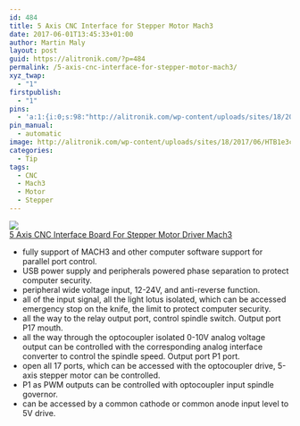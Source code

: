 ```yaml
---
id: 484
title: 5 Axis CNC Interface for Stepper Motor Mach3
date: 2017-06-01T13:45:33+01:00
author: Martin Maly
layout: post
guid: https://alitronik.com/?p=484
permalink: /5-axis-cnc-interface-for-stepper-motor-mach3/
xyz_twap:
  - "1"
firstpublish:
  - "1"
pins:
  - 'a:1:{i:0;s:98:"http://alitronik.com/wp-content/uploads/sites/18/2017/06/HTB1e3c9JFXXXXXDXFXXq6xXFXXXm-300x300.jpg";}'
pin_manual:
  - automatic
image: http://alitronik.com/wp-content/uploads/sites/18/2017/06/HTB1e3c9JFXXXXXDXFXXq6xXFXXXm.jpg
categories:
  - Tip
tags:
  - CNC
  - Mach3
  - Motor
  - Stepper
---
```

<a href="http://s.click.aliexpress.com/e/RRZRRZ7" target="_parent"><img src="//ae01.alicdn.com/kf/HTB1QOpUQFXXXXb.XpXXq6xXFXXXP/5-Axis-CNC-Interface-Adapter-font-b-Breakout-b-font-Board-For-Stepper-Motor-Driver-Mach3.jpg_220x220.jpg" /><span style="display: block;">5 Axis CNC Interface Board For Stepper Motor Driver Mach3</span></a>

  * fully support of MACH3 and other computer software support for parallel port control.
  * USB power supply and peripherals powered phase separation to protect computer security.
  * peripheral wide voltage input, 12-24V, and anti-reverse function.
  * all of the input signal, all the light lotus isolated, which can be accessed emergency stop on the knife, the limit to protect computer security.
  * all the way to the relay output port, control spindle switch. Output port P17 mouth.
  * all the way through the optocoupler isolated 0-10V analog voltage output can be controlled with the corresponding analog interface converter to control the spindle speed. Output port P1 port.
  * open all 17 ports, which can be accessed with the optocoupler drive, 5-axis stepper motor can be controlled.
  * P1 as PWM outputs can be controlled with optocoupler input spindle governor.
  * can be accessed by a common cathode or common anode input level to 5V drive.